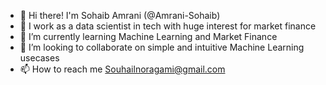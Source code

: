 - 👋 Hi there! I'm Sohaib Amrani (@Amrani-Sohaib)
- 👀 I work as a data scientist in tech with huge interest for market finance
- 🌱 I’m currently learning Machine Learning and Market Finance
- 💞️ I’m looking to collaborate on simple and intuitive Machine Learning usecases 
- 📫 How to reach me Souhailnoragami@gmail.com


<!---
Amrani-Sohaib/Amrani-Sohaib is a ✨ special ✨ repository because its `README.md` (this file) appears on your GitHub profile.
You can click the Preview link to take a look at your changes.
--->
